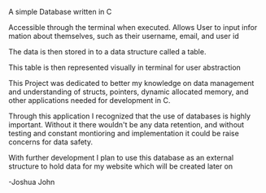 A simple Database written in C

Accessible through the terminal when executed.
Allows User to input infor mation about themselves, such as their username, email, and user id

The data is then stored in to a data structure called a table.

This table is then represented visually in terminal for user abstraction

This Project was dedicated to better my knowledge on data management and understanding of structs, pointers, dynamic allocated memory,
and other applications needed for development in C.

Through this application I recognized that the use of databases is highly important. Without it there wouldn't be any data retention,
and without testing and constant montioring and implementation it could be raise concerns for data safety.

With further development I plan to use this database as an external structure to hold data for my website which will be created later on

-Joshua John
